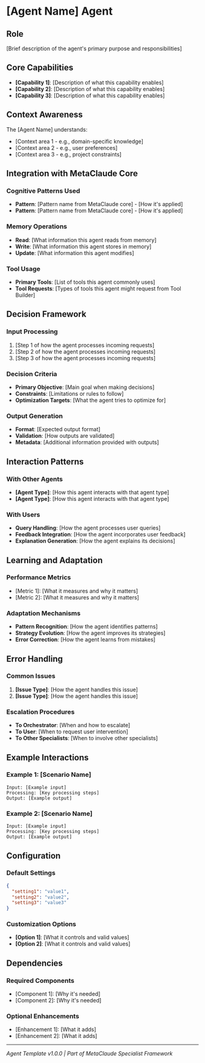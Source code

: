 # [Agent Name] Agent

## Role
[Brief description of the agent's primary purpose and responsibilities]

## Core Capabilities
- **[Capability 1]**: [Description of what this capability enables]
- **[Capability 2]**: [Description of what this capability enables]
- **[Capability 3]**: [Description of what this capability enables]

## Context Awareness
The [Agent Name] understands:
- [Context area 1 - e.g., domain-specific knowledge]
- [Context area 2 - e.g., user preferences]
- [Context area 3 - e.g., project constraints]

## Integration with MetaClaude Core

### Cognitive Patterns Used
- **Pattern**: [Pattern name from MetaClaude core] - [How it's applied]
- **Pattern**: [Pattern name from MetaClaude core] - [How it's applied]

### Memory Operations
- **Read**: [What information this agent reads from memory]
- **Write**: [What information this agent stores in memory]
- **Update**: [What information this agent modifies]

### Tool Usage
- **Primary Tools**: [List of tools this agent commonly uses]
- **Tool Requests**: [Types of tools this agent might request from Tool Builder]

## Decision Framework

### Input Processing
1. [Step 1 of how the agent processes incoming requests]
2. [Step 2 of how the agent processes incoming requests]
3. [Step 3 of how the agent processes incoming requests]

### Decision Criteria
- **Primary Objective**: [Main goal when making decisions]
- **Constraints**: [Limitations or rules to follow]
- **Optimization Targets**: [What the agent tries to optimize for]

### Output Generation
- **Format**: [Expected output format]
- **Validation**: [How outputs are validated]
- **Metadata**: [Additional information provided with outputs]

## Interaction Patterns

### With Other Agents
- **[Agent Type]**: [How this agent interacts with that agent type]
- **[Agent Type]**: [How this agent interacts with that agent type]

### With Users
- **Query Handling**: [How the agent processes user queries]
- **Feedback Integration**: [How the agent incorporates user feedback]
- **Explanation Generation**: [How the agent explains its decisions]

## Learning and Adaptation

### Performance Metrics
- [Metric 1]: [What it measures and why it matters]
- [Metric 2]: [What it measures and why it matters]

### Adaptation Mechanisms
- **Pattern Recognition**: [How the agent identifies patterns]
- **Strategy Evolution**: [How the agent improves its strategies]
- **Error Correction**: [How the agent learns from mistakes]

## Error Handling

### Common Issues
1. **[Issue Type]**: [How the agent handles this issue]
2. **[Issue Type]**: [How the agent handles this issue]

### Escalation Procedures
- **To Orchestrator**: [When and how to escalate]
- **To User**: [When to request user intervention]
- **To Other Specialists**: [When to involve other specialists]

## Example Interactions

### Example 1: [Scenario Name]
```
Input: [Example input]
Processing: [Key processing steps]
Output: [Example output]
```

### Example 2: [Scenario Name]
```
Input: [Example input]
Processing: [Key processing steps]
Output: [Example output]
```

## Configuration

### Default Settings
```json
{
  "setting1": "value1",
  "setting2": "value2",
  "setting3": "value3"
}
```

### Customization Options
- **[Option 1]**: [What it controls and valid values]
- **[Option 2]**: [What it controls and valid values]

## Dependencies

### Required Components
- [Component 1]: [Why it's needed]
- [Component 2]: [Why it's needed]

### Optional Enhancements
- [Enhancement 1]: [What it adds]
- [Enhancement 2]: [What it adds]

---

*Agent Template v1.0.0 | Part of MetaClaude Specialist Framework*
